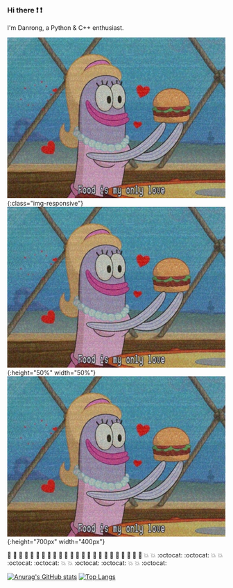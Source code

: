 ### Hi there :exclamation: :exclamation:
I'm Danrong, a Python & C++ enthusiast. 

![food](https://github.com/danrongLi/danrongLi/blob/main/food.JPG){:class="img-responsive"}
![food](https://github.com/danrongLi/danrongLi/blob/main/food.JPG){:height="50%" width="50%"}
![food](https://github.com/danrongLi/danrongLi/blob/main/food.JPG){:height="700px" width="400px"}

:purple_heart: :purple_heart: :yellow_heart: :yellow_heart: :green_heart: :green_heart: :purple_heart: :purple_heart: :yellow_heart: :yellow_heart: :green_heart: :green_heart: :purple_heart: :purple_heart: :yellow_heart: :yellow_heart: :green_heart: :green_heart: :purple_heart: :purple_heart: :yellow_heart: :yellow_heart: :green_heart: :green_heart: :boom: :boom: :octocat: :octocat: :boom: :boom: :octocat: :octocat: :boom: :boom: :octocat: :octocat: :boom: :boom: :octocat:

[![Anurag's GitHub stats](https://github-readme-stats.vercel.app/api?username=danrongLi&show_icons=true&theme=radical)](https://github.com/anuraghazra/github-readme-stats)
[![Top Langs](https://github-readme-stats.vercel.app/api/top-langs/?username=danrongLi&layout=compact&theme=radical)](https://github.com/anuraghazra/github-readme-stats)
